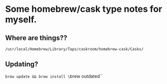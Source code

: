# Some homebrew/cask type notes for myself.

## Where are things??
`/usr/local/Homebrew/Library/Taps/caskroom/homebrew-cask/Casks/`

## Updating?
`brew update && brew install \`brew outdated\``
